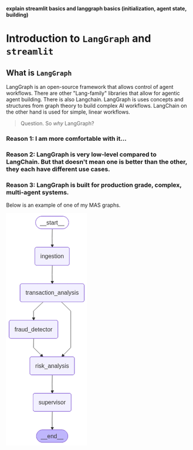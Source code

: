 **explain streamlit basics and langgraph basics (initialization, agent state, building)**
# Introduction to `LangGraph` and `streamlit`

## What is `LangGraph`
LangGraph is an open-source framework that allows control of agent workflows. There are other "Lang-family" libraries that allow for agentic agent building. There is also Langchain. LangGraph is uses concepts and structures from graph theory to build complex AI workflows. LangChain on the other hand is used for simple, linear workflows.

> Question. So *why* LangGraph?

### Reason 1: I am more comfortable with it...
### Reason 2: LangGraph is very low-level compared to LangChain. But that doesn't mean one is better than the other, they each have different use cases.
### Reason 3: LangGraph is built for production grade, complex, multi-agent systems.

Below is an example of one of my MAS graphs.

![Financial Fraud MAS Graph](https://github.com/briannaghinds/ai-chatbot/blob/main/Intro%20Files/fraud_detector_graph.png)

